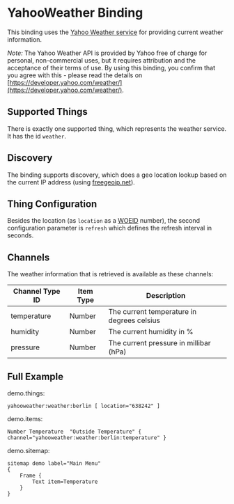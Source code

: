 # YahooWeather Binding

This binding uses the [Yahoo Weather service](https://developer.yahoo.com/weather/) for providing current weather information.

_Note:_ The Yahoo Weather API is provided by Yahoo free of charge for personal, non-commercial uses, but it requires attribution and the acceptance of their terms of use.
By using this binding, you confirm that you agree with this - please read the details on [https://developer.yahoo.com/weather/](https://developer.yahoo.com/weather/).

## Supported Things

There is exactly one supported thing, which represents the weather service. It has the id ```weather```.

## Discovery

The binding supports discovery, which does a geo location lookup based on the current IP address (using [freegeoip.net](http://freegeoip.net)).

## Thing Configuration

Besides the location (as ```location``` as a [WOEID](https://en.wikipedia.org/wiki/WOEID) number), the second configuration parameter is ```refresh``` which defines the refresh interval in seconds.

## Channels

The weather information that is retrieved is available as these channels:

| Channel Type ID | Item Type    | Description  |
|-----------------|------------------------|------------- |
| temperature | Number       | The current temperature in degrees celsius |
| humidity | Number       | The current humidity in % |
| pressure | Number       | The current pressure in millibar (hPa) |


## Full Example

demo.things:
```
yahooweather:weather:berlin [ location="638242" ]
```

demo.items:
```
Number Temperature 	"Outside Temperature" { channel="yahooweather:weather:berlin:temperature" }
```

demo.sitemap:
```
sitemap demo label="Main Menu"
{
	Frame {
		Text item=Temperature
	}
}
```
